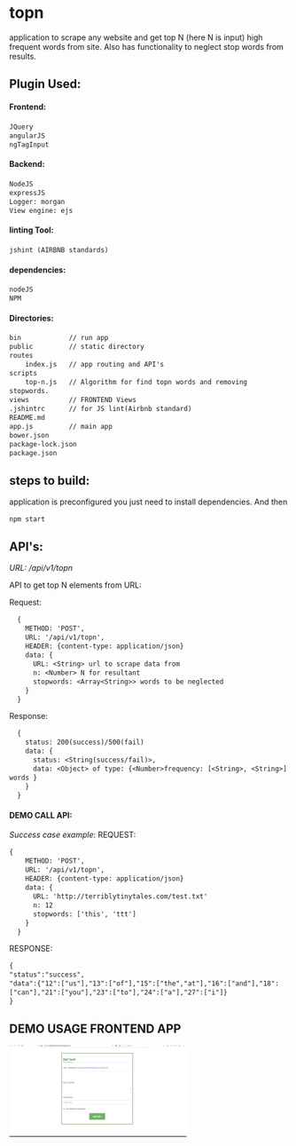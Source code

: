 # topn  

application to scrape any website and get top N (here N is input) high frequent words from site.
Also has functionality to neglect stop words from results.

## Plugin Used:

#### Frontend:

    JQuery    
    angularJS  
    ngTagInput  

#### Backend:

    NodeJS  
    expressJS  
    Logger: morgan  
    View engine: ejs  

#### linting Tool:

    jshint (AIRBNB standards)

#### dependencies:  

    nodeJS  
    NPM

#### Directories:

	bin 	       // run app
	public 	       // static directory
	routes 	
        index.js   // app routing and API's
    scripts 
        top-n.js   // Algorithm for find topn words and removing stopwords.
	views 	       // FRONTEND Views
	.jshintrc 	   // for JS lint(Airbnb standard)
	README.md 	
	app.js 	       // main app
 	bower.json 	 	
    package-lock.json 	
	package.json
## steps to build:  

application is preconfigured you just need to install dependencies. And then  

    npm start

## API's:  

*URL: /api/v1/topn*  

API to get top N elements from URL:

Request:  
```
  {
    METHOD: 'POST',
    URL: '/api/v1/topn',
    HEADER: {content-type: application/json}
    data: {
      URL: <String> url to scrape data from
      n: <Number> N for resultant
      stopwords: <Array<String>> words to be neglected
    }
  }
```
Response:  
```
  {
    status: 200(success)/500(fail)
    data: {
      status: <String(success/fail)>,
      data: <Object> of type: {<Number>frequency: [<String>, <String>] words }
    }
  }
```
#### DEMO CALL API:  

*Success case example*: 
REQUEST:

```
{
    METHOD: 'POST',
    URL: '/api/v1/topn',
    HEADER: {content-type: application/json}
    data: {
      URL: 'http://terriblytinytales.com/test.txt'
      n: 12
      stopwords: ['this', 'ttt']
    }
  }
```

RESPONSE:
```
{
"status":"success",
"data":{"12":["us"],"13":["of"],"15":["the","at"],"16":["and"],"18":["can"],"21":["you"],"23":["to"],"24":["a"],"27":["i"]}
}
```

## DEMO USAGE FRONTEND APP  

![Alt Text](./DEMO/demo1.gif)
